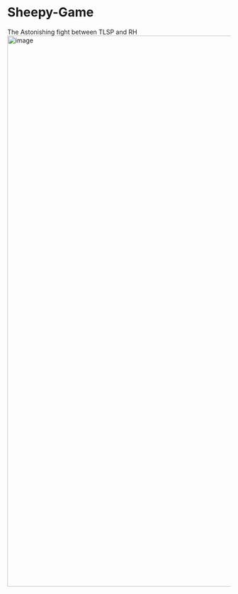 # Sheepy-Game
The Astonishing fight between TLSP and RH
<img width="1990" height="1245" alt="image" src="https://github.com/user-attachments/assets/b4258807-8a43-438c-a67d-d382b6a9d57d" />


